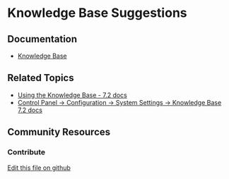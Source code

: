 # Knowledge Base Suggestions

## Documentation

* [Knowledge Base](https://learn.liferay.com/dxp/7.x/en/collaboration-and-social/knowledge_base.html)

## Related Topics

* [Using the Knowledge Base - 7.2 docs](https://portal.liferay.dev/docs/7-2/user/-/knowledge_base/u/using-the-knowledge-base)
* [Control Panel → Configuration → System Settings → Knowledge Base 7.2 docs](https://portal.liferay.dev/docs/7-2/user/-/knowledge_base/u/knowledge-base-system-settings)

## Community Resources


### Contribute

[Edit this file on github](https://github.com/olafk/controlpanel-documentation-docs/blob/master/md/73en/com_liferay_knowledge_base_web_portlet_AdminPortlet/admin_view_suggestions.jsp.md)
